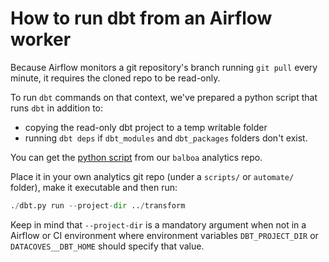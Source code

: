 # How to run dbt from an Airflow worker

Because Airflow monitors a git repository's branch running `git pull` every minute, it requires the cloned repo to be read-only.

To run `dbt` commands on that context, we've prepared a python script that runs `dbt` in addition to:

- copying the read-only dbt project to a temp writable folder
- running `dbt deps` if `dbt_modules` and `dbt_packages` folders don't exist.

You can get the [python script](https://github.com/datacoves/balboa/blob/main/automate/dbt.py) from our `balboa` analytics repo.

Place it in your own analytics git repo (under a `scripts/` or `automate/` folder), make it executable and then run:

```python
./dbt.py run --project-dir ../transform
```

Keep in mind that `--project-dir` is a mandatory argument when not in a Airflow or CI environment where environment variables `DBT_PROJECT_DIR` or `DATACOVES__DBT_HOME` should specify that value.
